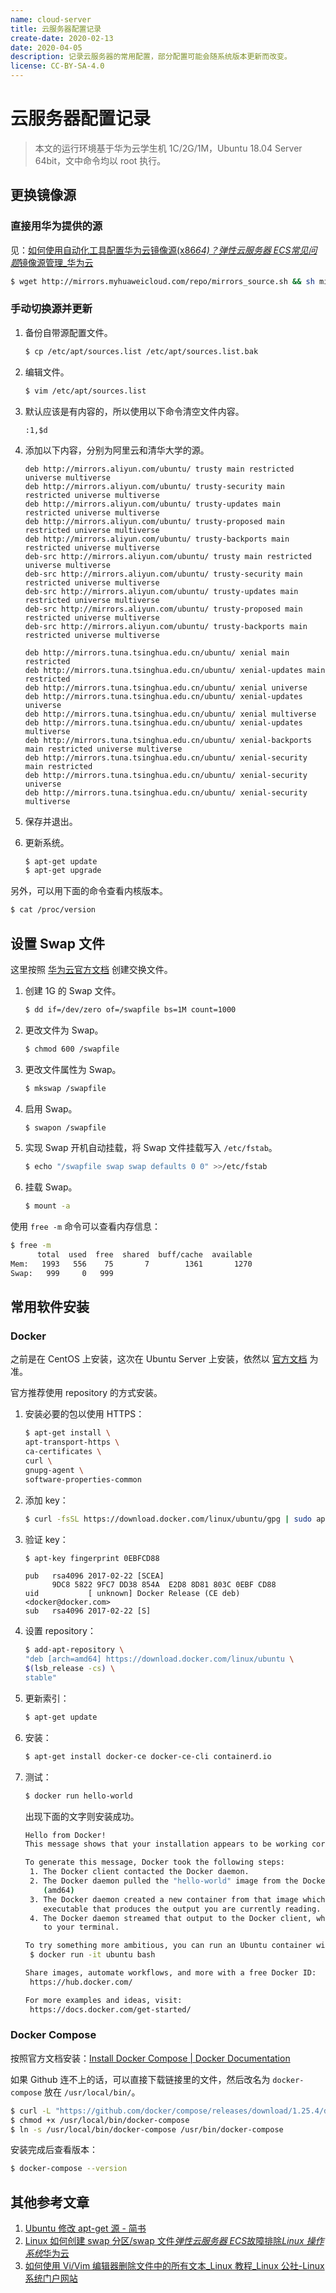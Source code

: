 ```yaml
---
name: cloud-server
title: 云服务器配置记录
create-date: 2020-02-13
date: 2020-04-05
description: 记录云服务器的常用配置，部分配置可能会随系统版本更新而改变。
license: CC-BY-SA-4.0
---
```


# 云服务器配置记录

> 本文的运行环境基于华为云学生机 1C/2G/1M，Ubuntu 18.04 Server 64bit，文中命令均以 root 执行。

## 更换镜像源

### 直接用华为提供的源

见：[如何使用自动化工具配置华为云镜像源(x86*64)？*弹性云服务器 ECS*常见问题*镜像源管理\_华为云](https://support.huaweicloud.com/ecs_faq/zh-cn_topic_0118948562.html)

```bash
$ wget http://mirrors.myhuaweicloud.com/repo/mirrors_source.sh && sh mirrors_source.sh
```

### 手动切换源并更新

1. 备份自带源配置文件。

   ```bash
   $ cp /etc/apt/sources.list /etc/apt/sources.list.bak
   ```

2. 编辑文件。

   ```bash
   $ vim /etc/apt/sources.list
   ```

3. 默认应该是有内容的，所以使用以下命令清空文件内容。

   ```
   :1,$d
   ```

4. 添加以下内容，分别为阿里云和清华大学的源。

   ```
   deb http://mirrors.aliyun.com/ubuntu/ trusty main restricted universe multiverse
   deb http://mirrors.aliyun.com/ubuntu/ trusty-security main restricted universe multiverse
   deb http://mirrors.aliyun.com/ubuntu/ trusty-updates main restricted universe multiverse
   deb http://mirrors.aliyun.com/ubuntu/ trusty-proposed main restricted universe multiverse
   deb http://mirrors.aliyun.com/ubuntu/ trusty-backports main restricted universe multiverse
   deb-src http://mirrors.aliyun.com/ubuntu/ trusty main restricted universe multiverse
   deb-src http://mirrors.aliyun.com/ubuntu/ trusty-security main restricted universe multiverse
   deb-src http://mirrors.aliyun.com/ubuntu/ trusty-updates main restricted universe multiverse
   deb-src http://mirrors.aliyun.com/ubuntu/ trusty-proposed main restricted universe multiverse
   deb-src http://mirrors.aliyun.com/ubuntu/ trusty-backports main restricted universe multiverse
   ```

   ```
   deb http://mirrors.tuna.tsinghua.edu.cn/ubuntu/ xenial main restricted
   deb http://mirrors.tuna.tsinghua.edu.cn/ubuntu/ xenial-updates main restricted
   deb http://mirrors.tuna.tsinghua.edu.cn/ubuntu/ xenial universe
   deb http://mirrors.tuna.tsinghua.edu.cn/ubuntu/ xenial-updates universe
   deb http://mirrors.tuna.tsinghua.edu.cn/ubuntu/ xenial multiverse
   deb http://mirrors.tuna.tsinghua.edu.cn/ubuntu/ xenial-updates multiverse
   deb http://mirrors.tuna.tsinghua.edu.cn/ubuntu/ xenial-backports main restricted universe multiverse
   deb http://mirrors.tuna.tsinghua.edu.cn/ubuntu/ xenial-security main restricted
   deb http://mirrors.tuna.tsinghua.edu.cn/ubuntu/ xenial-security universe
   deb http://mirrors.tuna.tsinghua.edu.cn/ubuntu/ xenial-security multiverse
   ```

5. 保存并退出。

6. 更新系统。

   ```bash
   $ apt-get update
   $ apt-get upgrade
   ```

另外，可以用下面的命令查看内核版本。

```bash
$ cat /proc/version
```

## 设置 Swap 文件

这里按照 [华为云官方文档](https://support.huaweicloud.com/trouble-ecs/ecs_trouble_0322.html) 创建交换文件。

1. 创建 1G 的 Swap 文件。

   ```bash
   $ dd if=/dev/zero of=/swapfile bs=1M count=1000
   ```

2. 更改文件为 Swap。

   ```bash
   $ chmod 600 /swapfile
   ```

3. 更改文件属性为 Swap。

   ```bash
   $ mkswap /swapfile
   ```

4. 启用 Swap。

   ```bash
   $ swapon /swapfile
   ```

5. 实现 Swap 开机自动挂载，将 Swap 文件挂载写入 `/etc/fstab`。

   ```bash
   $ echo "/swapfile swap swap defaults 0 0" >>/etc/fstab
   ```

6. 挂载 Swap。

   ```bash
   $ mount -a
   ```

使用 `free -m` 命令可以查看内存信息：

```bash
$ free -m
      total  used  free  shared  buff/cache  available
Mem:   1993   556    75       7        1361       1270
Swap:   999     0   999
```

## 常用软件安装

### Docker

之前是在 CentOS 上安装，这次在 Ubuntu Server 上安装，依然以 [官方文档](https://docs.docker.com/install/linux/docker-ce/ubuntu/) 为准。

官方推荐使用 repository 的方式安装。

1. 安装必要的包以使用 HTTPS：

   ```bash
   $ apt-get install \
   apt-transport-https \
   ca-certificates \
   curl \
   gnupg-agent \
   software-properties-common
   ```

2. 添加 key：

   ```bash
   $ curl -fsSL https://download.docker.com/linux/ubuntu/gpg | sudo apt-key add -
   ```

3. 验证 key：

   ```bash
   $ apt-key fingerprint 0EBFCD88
   ```

   ```
   pub   rsa4096 2017-02-22 [SCEA]
         9DC8 5822 9FC7 DD38 854A  E2D8 8D81 803C 0EBF CD88
   uid           [ unknown] Docker Release (CE deb) <docker@docker.com>
   sub   rsa4096 2017-02-22 [S]
   ```

4) 设置 repository：

   ```bash
   $ add-apt-repository \
   "deb [arch=amd64] https://download.docker.com/linux/ubuntu \
   $(lsb_release -cs) \
   stable"
   ```

5) 更新索引：

   ```bash
   $ apt-get update
   ```

6) 安装：

   ```bash
   $ apt-get install docker-ce docker-ce-cli containerd.io
   ```

7) 测试：

   ```bash
   $ docker run hello-world
   ```

   出现下面的文字则安装成功。

   ```bash
   Hello from Docker!
   This message shows that your installation appears to be working correctly.

   To generate this message, Docker took the following steps:
    1. The Docker client contacted the Docker daemon.
    2. The Docker daemon pulled the "hello-world" image from the Docker Hub.
       (amd64)
    3. The Docker daemon created a new container from that image which runs the
       executable that produces the output you are currently reading.
    4. The Docker daemon streamed that output to the Docker client, which sent it
       to your terminal.

   To try something more ambitious, you can run an Ubuntu container with:
    $ docker run -it ubuntu bash

   Share images, automate workflows, and more with a free Docker ID:
    https://hub.docker.com/

   For more examples and ideas, visit:
    https://docs.docker.com/get-started/
   ```

### Docker Compose

按照官方文档安装：[Install Docker Compose | Docker Documentation](https://docs.docker.com/compose/install/)

如果 Github 连不上的话，可以直接下载链接里的文件，然后改名为 `docker-compose` 放在 `/usr/local/bin/`。

```bash
$ curl -L "https://github.com/docker/compose/releases/download/1.25.4/docker-compose-$(uname -s)-$(uname -m)" -o /usr/local/bin/docker-compose
$ chmod +x /usr/local/bin/docker-compose
$ ln -s /usr/local/bin/docker-compose /usr/bin/docker-compose
```

安装完成后查看版本：

```bash
$ docker-compose --version
```

## 其他参考文章

1. [Ubuntu 修改 apt-get 源 - 简书](https://www.jianshu.com/p/f71814e520ea)
2. [Linux 如何创建 swap 分区/swap 文件*弹性云服务器 ECS*故障排除*Linux 操作系统*华为云](https://support.huaweicloud.com/trouble-ecs/ecs_trouble_0322.html)
3. [如何使用 Vi/Vim 编辑器删除文件中的所有文本\_Linux 教程\_Linux 公社-Linux 系统门户网站](https://www.linuxidc.com/Linux/2019-05/158447.htm)
